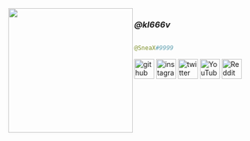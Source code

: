<img align="left" src="https://cdn.discordapp.com/attachments/935547174421430302/968500776639021056/Gif56.gif" width="250" /> 

### ***@kl666v***


```python

@SneaX#9999

```



[<img src='https://cdn.jsdelivr.net/npm/simple-icons@3.0.1/icons/github.svg' alt='github' height='40'>](https://github.com/kl666v)  [<img src='https://cdn.jsdelivr.net/npm/simple-icons@3.0.1/icons/instagram.svg' alt='instagram' height='40'>](https://www.instagram.com/kl666v.here/)  [<img src='https://cdn.jsdelivr.net/npm/simple-icons@3.0.1/icons/twitter.svg' alt='twitter' height='40'>](https://twitter.com/kl666v)  [<img src='https://cdn.jsdelivr.net/npm/simple-icons@3.0.1/icons/youtube.svg' alt='YouTube' height='40'>](https://www.youtube.com/channel/UC5wc4dXvUYo6x33NLxfySug)  [<img src='https://cdn.jsdelivr.net/npm/simple-icons@3.0.1/icons/reddit.svg' alt='Reddit' height='40'>](https://www.reddit.com/user/kl666v)  




